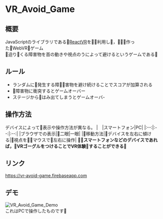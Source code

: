 # VR_Avoid_Game

## 概要
JavaScriptのライブラリである[ReactVR](https://facebook.github.io/react-vr/index.html)を利用し，作ったWebVRゲーム<br>
迫りくる障害物を首の動きや視点のうによって避けるというゲームである<br>

## ルール
* ランダムに発生する障害物を避け続けることでスコアが加算される
* 障害物に衝突するとゲームオーバー
* ステージからはみ出てしまうとゲームオーバ-

## 操作方法
デバイスによって表示や操作方法が異なる。
|　|スマートフォン|PC|
|:--:|:--:|:--:|
|ブラウザでの表示|二眼|一眼|
|移動方法|デバイスを左右に傾ける|視点をマウスで左右に操作|
**スマートフォンなどのデバイスであれば，VRゴーグルをつけることでVR体験することができる**

## リンク
https://vr-avoid-game.firebaseapp.com

## デモ
![VR_Avoid_Game_Demo](https://imgur.com/gzgsSJq.gif)<br>
これはPCで操作したものです